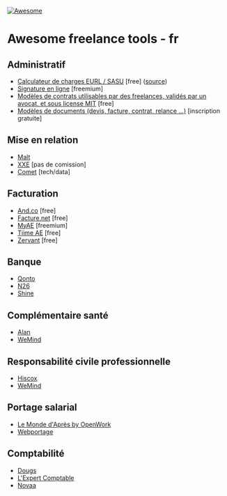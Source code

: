 [![Awesome](https://awesome.re/badge.svg)](https://awesome.re)

# Awesome freelance tools - fr

## Administratif

+ [Calculateur de charges EURL / SASU](http://antoineviau.com/eurl-sasu/) [free] ([source](https://github.com/AntoineViau/eurl-sasu))
+ [Signature en ligne](https://dochub.com/) [freemium]
+ [Modèles de contrats utilisables par des freelances, validés par un avocat, et sous license MIT](https://github.com/purban/contrats-francais) [free]
+ [Modèles de documents (devis, facture, contrat, relance ...)](https://www.soto.works/resourcescenter) [inscription gratuite]

## Mise en relation

+ [Malt](https://www.malt.fr/)
+ [XXE](https://www.xxe.fr/) [pas de comission]
+ [Comet](https://www.hellocomet.co/) [tech/data]

## Facturation

+ [And.co](https://www.and.co/) [free]
+ [Facture.net](https://facture.net) [free]
+ [MyAE](https://www.myae.fr/) [freemium]
+ [Tiime AE](https://www.tiime-ae.fr/) [free]
+ [Zervant](https://www.zervant.com/) [free]

## Banque

+ [Qonto](https://qonto.eu/)
+ [N26](https://next.n26.com/fr-fr/)
+ [Shine](https://shine.fr/)

## Complémentaire santé

+ [Alan](https://alan.eu/)
+ [WeMind](https://www.wemind.io/)

## Responsabilité civile professionnelle

+ [Hiscox](https://www.hiscox.fr/)
+ [WeMind](https://www.wemind.io/)

## Portage salarial

+ [Le Monde d'Après by OpenWork](https://www.lemonde-apres.com/)
+ [Webportage](https://www.webportage.com/)

## Comptabilité

+ [Dougs](https://www.dougs.fr/)
+ [L'Expert Comptable](https://www.l-expert-comptable.com/)
+ [Novaa](http://www.novaa-expertise.com/)
